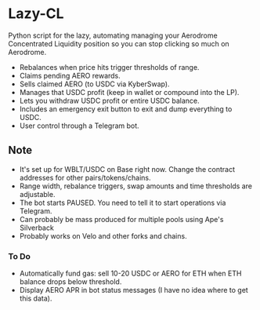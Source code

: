 # Lazy-CL

Python script for the lazy, automating managing your Aerodrome Concentrated Liquidity position so you can stop clicking so much on Aerodrome.

- Rebalances when price hits trigger thresholds of range.
- Claims pending AERO rewards.
- Sells claimed AERO (to USDC via KyberSwap).
- Manages that USDC profit (keep in wallet or compound into the LP).
- Lets you withdraw USDC profit or entire USDC balance.
- Includes an emergency exit button to exit and dump everything to USDC.
- User control through a Telegram bot.

## Note
- It's set up for WBLT/USDC on Base right now. Change the contract addresses for other pairs/tokens/chains.
- Range width, rebalance triggers, swap amounts and time thresholds are adjustable.
- The bot starts PAUSED. You need to tell it to start operations via Telegram.
- Can probably be mass produced for multiple pools using Ape's Silverback
- Probably works on Velo and other forks and chains.

### To Do
- Automatically fund gas: sell 10-20 USDC or AERO for ETH when ETH balance drops below threshold.
- Display AERO APR in bot status messages (I have no idea where to get this data).
